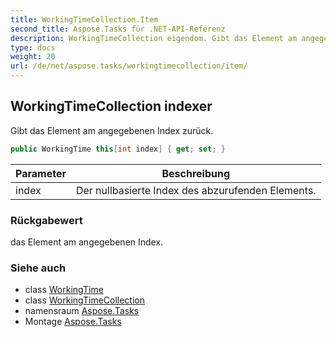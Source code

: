 ```yaml
---
title: WorkingTimeCollection.Item
second_title: Aspose.Tasks für .NET-API-Referenz
description: WorkingTimeCollection eigendom. Gibt das Element am angegebenen Index zurück.
type: docs
weight: 20
url: /de/net/aspose.tasks/workingtimecollection/item/
---
```

## WorkingTimeCollection indexer

Gibt das Element am angegebenen Index zurück.

```csharp
public WorkingTime this[int index] { get; set; }
```

| Parameter | Beschreibung |
| --- | --- |
| index | Der nullbasierte Index des abzurufenden Elements. |

### Rückgabewert

das Element am angegebenen Index.

### Siehe auch

* class [WorkingTime](../../workingtime/)
* class [WorkingTimeCollection](../)
* namensraum [Aspose.Tasks](../../workingtimecollection/)
* Montage [Aspose.Tasks](../../../)


